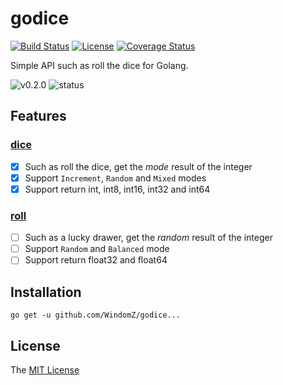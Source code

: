 # godice
[![Build Status](https://travis-ci.org/WindomZ/godice.svg?branch=master)](https://travis-ci.org/WindomZ/godice)
[![License](https://img.shields.io/badge/license-MIT-green.svg)](https://opensource.org/licenses/MIT)
[![Coverage Status](https://coveralls.io/repos/github/WindomZ/godice/badge.svg?branch=dev)](https://coveralls.io/github/WindomZ/godice?branch=dev)

Simple API such as roll the dice for Golang.

![v0.2.0](https://img.shields.io/badge/version-v0.2.0-yellow.svg)
![status](https://img.shields.io/badge/status-beta-yellow.svg)

## Features

### [dice](https://github.com/WindomZ/godice/tree/master/dice)

- [x] Such as roll the dice, get the *mode* result of the integer
- [x] Support `Increment`, `Random` and `Mixed` modes
- [x] Support return int, int8, int16, int32 and int64
  
### [roll]()

- [ ] Such as a lucky drawer, get the *random* result of the integer
- [ ] Support `Random` and `Balanced` mode
- [ ] Support return float32 and float64

## Installation

```
go get -u github.com/WindomZ/godice...
```

## License

The [MIT License](https://github.com/WindomZ/godice/blob/master/LICENSE)
